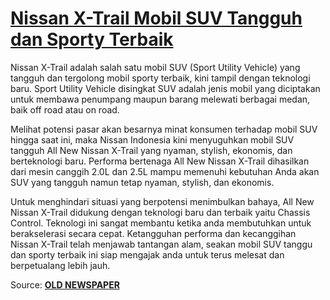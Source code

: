 # [Nissan X-Trail Mobil SUV Tangguh dan Sporty Terbaik][1]
Nissan X-Trail adalah salah satu mobil SUV (Sport Utility Vehicle) yang tangguh dan tergolong mobil sporty terbaik, kini tampil dengan teknologi baru. Sport Utility Vehicle disingkat SUV adalah jenis mobil yang diciptakan untuk membawa penumpang maupun barang melewati berbagai medan, baik off road atau on road.

Melihat potensi pasar akan besarnya minat konsumen terhadap mobil SUV hingga saat ini, maka Nissan Indonesia kini menyuguhkan mobil SUV tangguh All New Nissan X-Trail yang nyaman, stylish, ekonomis, dan berteknologi baru. Performa bertenaga All New Nissan X-Trail dihasilkan dari mesin canggih 2.0L dan 2.5L mampu memenuhi kebutuhan Anda akan SUV yang tangguh namun tetap nyaman, stylish, dan ekonomis.

Untuk menghindari situasi yang berpotensi menimbulkan bahaya, All New Nissan X-Trail didukung dengan teknologi baru dan terbaik yaitu Chassis Control. Teknologi ini sangat membantu ketika anda membutuhkan untuk berakselerasi secara cepat. Ketangguhan performa dan kecanggihan Nissan X-Trail telah menjawab tantangan alam, seakan mobil SUV tanggu dan sporty terbaik ini siap mengajak anda untuk terus melesat dan berpetualang lebih jauh.

Source: **[OLD NEWSPAPER][1]**

  [1]: http://ferry-bachtiar.blogspot.com/
